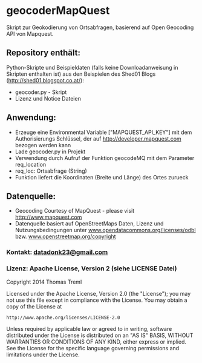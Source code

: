 geocoderMapQuest
================

Skript zur Geokodierung von Ortsabfragen, basierend auf Open Geocoding API von Mapquest.

## Repository enthält:
Python-Skripte und Beispieldaten (falls keine Downloadanweisung in Skripten enthalten ist) aus den Beispielen des Shed01 Blogs (http://shed01.blogspot.co.at/):
* geocoder.py - Skript
* Lizenz und Notice Dateien

## Anwendung:
* Erzeuge eine Environmental Variable ["MAPQUEST_API_KEY"] mit dem Authorisierungs Schlüssel, der auf http://developer.mapquest.com bezogen werden kann
* Lade geocoder.py in Projekt
* Verwendung durch Aufruf der Funktion geocodeMQ mit dem Parameter req_location
* req_loc: Ortsabfrage (String)
* Funktion liefert die Koordinaten (Breite und Länge) des Ortes zurueck

## Datenquelle:
* Geocoding Courtesy of MapQuest - please visit http://www.mapquest.com
* Datenquelle basiert auf OpenStreetMaps Daten, Lizenz und Nutzungsbedingungen unter www.opendatacommons.org/licenses/odbl bzw. www.openstreetmap.org/copyright

### Kontakt: datadonk23@gmail.com

### Lizenz: Apache License, Version 2 (siehe LICENSE Datei)
Copyright 2014 Thomas Treml

Licensed under the Apache License, Version 2.0 (the "License");
you may not use this file except in compliance with the License.
You may obtain a copy of the License at

    http://www.apache.org/licenses/LICENSE-2.0

Unless required by applicable law or agreed to in writing, software
distributed under the License is distributed on an "AS IS" BASIS,
WITHOUT WARRANTIES OR CONDITIONS OF ANY KIND, either express or implied.
See the License for the specific language governing permissions and
limitations under the License.
